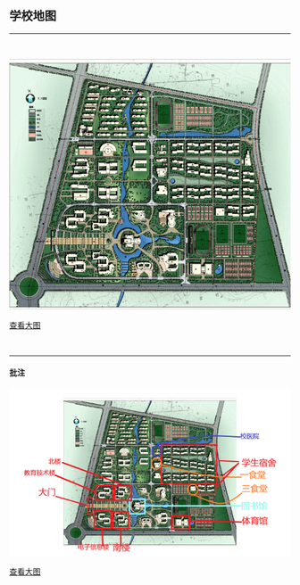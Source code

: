 ## 学校地图

---

<br>


![地图-未修改](../images/mdpics/map.png)

<u>[查看大图](http://39.106.85.24:8999/map.jpg)</u>

<br>

---

#### 批注

![地图-标注](../images/mdpics/map-small.png)

<u>[查看大图](http://39.106.85.24:8999/map1.png)</u>

<br>